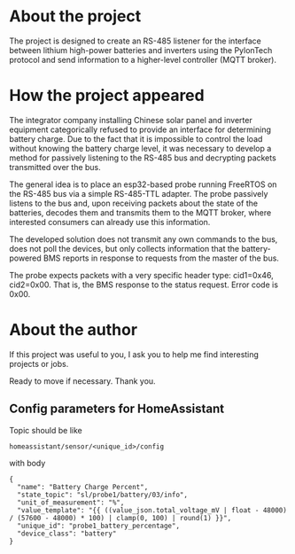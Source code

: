 # About the project

The project is designed to create an RS-485 listener for the interface between lithium high-power 
 batteries and inverters using the PylonTech protocol and send information to a higher-level controller (MQTT broker).

# How the project appeared

The integrator company installing Chinese solar panel and inverter equipment categorically
 refused to provide an interface for determining battery charge. Due to the fact that it is
 impossible to control the load without knowing the battery charge level, it was necessary
 to develop a method for passively listening to the RS-485 bus and decrypting packets transmitted over the bus.

The general idea is to place an esp32-based probe running FreeRTOS on the RS-485 bus via a
 simple RS-485-TTL adapter. The probe passively listens to the bus and, upon receiving packets
 about the state of the batteries, decodes them and transmits them to the MQTT broker, where
 interested consumers can already use this information.

The developed solution does not transmit any own commands to the bus, does not poll the devices, but
 only collects information that the battery-powered BMS reports in response to requests from the master of the bus.

The probe expects packets with a very specific header type: cid1=0x46, cid2=0x00. That is,
 the BMS response to the status request. Error code is 0x00.

# About the author

If this project was useful to you, I ask you to help me find interesting projects or jobs. 

Ready to move if necessary. Thank you.

## Config parameters for HomeAssistant

Topic should be like 

`homeassistant/sensor/<unique_id>/config`

with body 

```
{
  "name": "Battery Charge Percent",
  "state_topic": "sl/probe1/battery/03/info",
  "unit_of_measurement": "%",
  "value_template": "{{ ((value_json.total_voltage_mV | float - 48000) / (57600 - 48000) * 100) | clamp(0, 100) | round(1) }}",
  "unique_id": "probe1_battery_percentage",
  "device_class": "battery"
}
```
